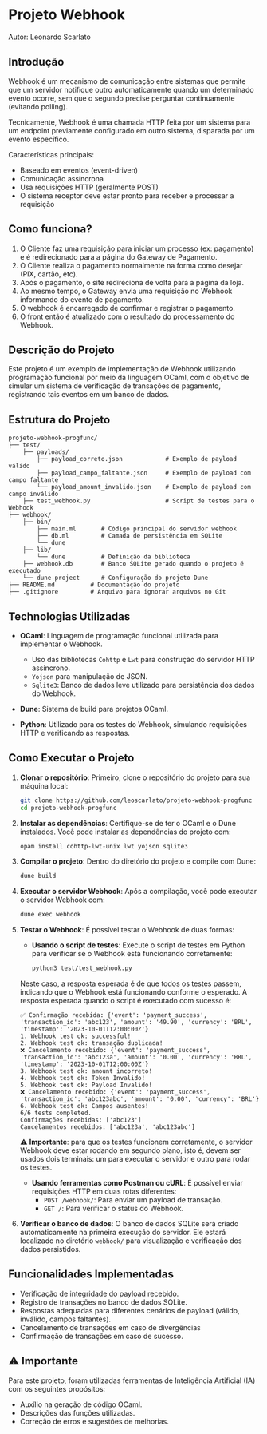 # Projeto Webhook
Autor: Leonardo Scarlato

## Introdução
Webhook é um mecanismo de comunicação entre sistemas que permite que um servidor notifique outro automaticamente quando um determinado evento ocorre, sem que o segundo precise perguntar continuamente (evitando polling).

Tecnicamente, Webhook é uma chamada HTTP feita por um sistema para um endpoint previamente configurado em outro sistema, disparada por um evento específico.

Características principais:
- Baseado em eventos (event-driven)
- Comunicação assíncrona
- Usa requisições HTTP (geralmente POST)
- O sistema receptor deve estar pronto para receber e processar a requisição

## Como funciona?
1. O Cliente faz uma requisição para iniciar um processo (ex: pagamento) e é redirecionado para a página do Gateway de Pagamento.
2. O Cliente realiza o pagamento normalmente na forma como desejar (PIX, cartão, etc).
3. Após o pagamento, o site redireciona de volta para a página da loja.
4. Ao mesmo tempo, o Gateway envia uma requisição no Webhook informando do evento de pagamento.
5. O webhook é encarregado de confirmar e registrar o pagamento.
6. O front então é atualizado com o resultado do processamento do Webhook.

## Descrição do Projeto
Este projeto é um exemplo de implementação de Webhook utilizando programação funcional por meio da linguagem OCaml, com o objetivo de simular um sistema de verificação de transações de pagamento, registrando tais eventos em um banco de dados.

## Estrutura do Projeto
```
projeto-webhook-progfunc/
├── test/
    ├── payloads/
        ├── payload_correto.json            # Exemplo de payload válido
        ├── payload_campo_faltante.json     # Exemplo de payload com campo faltante
        └── payload_amount_invalido.json    # Exemplo de payload com campo inválido
    ├── test_webhook.py                     # Script de testes para o Webhook
├── webhook/
    ├── bin/
        ├── main.ml       # Código principal do servidor webhook
        ├── db.ml         # Camada de persistência em SQLite
        └── dune
    ├── lib/
        └── dune          # Definição da biblioteca
    ├── webhook.db        # Banco SQLite gerado quando o projeto é executado
    └── dune-project      # Configuração do projeto Dune
├── README.md          # Documentação do projeto
├── .gitignore         # Arquivo para ignorar arquivos no Git
```

## Technologias Utilizadas
- **OCaml**: Linguagem de programação funcional utilizada para implementar o Webhook.
    - Uso das bibliotecas `Cohttp` e `Lwt` para construção do servidor HTTP assíncrono.
    - `Yojson` para manipulação de JSON.
    - `Sqlite3`: Banco de dados leve utilizado para persistência dos dados do Webhook.

- **Dune**: Sistema de build para projetos OCaml.
- **Python**: Utilizado para os testes do Webhook, simulando requisições HTTP e verificando as respostas.

## Como Executar o Projeto

1. **Clonar o repositório**:
   Primeiro, clone o repositório do projeto para sua máquina local:
    ```bash
    git clone https://github.com/leoscarlato/projeto-webhook-progfunc
    cd projeto-webhook-progfunc
    ```
2. **Instalar as dependências**:
    Certifique-se de ter o OCaml e o Dune instalados. Você pode instalar as dependências do projeto com:
     ```bash
     opam install cohttp-lwt-unix lwt yojson sqlite3
     ```
3. **Compilar o projeto**:
    Dentro do diretório do projeto e compile com Dune:
    ```bash
    dune build
    ```
4. **Executar o servidor Webhook**:
    Após a compilação, você pode executar o servidor Webhook com:
    ```bash
    dune exec webhook
    ```
5. **Testar o Webhook**:
    É possível testar o Webhook de duas formas:
    - **Usando o script de testes**:
      Execute o script de testes em Python para verificar se o Webhook está funcionando corretamente:
      ```bash
      python3 test/test_webhook.py
      ```

    Neste caso, a resposta esperada é de que todos os testes passem, indicando que o Webhook está funcionando conforme o esperado. A resposta esperada quando o script é executado com sucesso é:
    ```
    ✅ Confirmação recebida: {'event': 'payment_success', 'transaction_id': 'abc123', 'amount': '49.90', 'currency': 'BRL', 'timestamp': '2023-10-01T12:00:00Z'}
    1. Webhook test ok: successful!
    2. Webhook test ok: transação duplicada!
    ❌ Cancelamento recebido: {'event': 'payment_success', 'transaction_id': 'abc123a', 'amount': '0.00', 'currency': 'BRL', 'timestamp': '2023-10-01T12:00:00Z'}
    3. Webhook test ok: amount incorreto!
    4. Webhook test ok: Token Invalido!
    5. Webhook test ok: Payload Invalido!
    ❌ Cancelamento recebido: {'event': 'payment_success', 'transaction_id': 'abc123abc', 'amount': '0.00', 'currency': 'BRL'}
    6. Webhook test ok: Campos ausentes!
    6/6 tests completed.
    Confirmações recebidas: ['abc123']
    Cancelamentos recebidos: ['abc123a', 'abc123abc']
    ```

    ⚠️ **Importante**: para que os testes funcionem corretamente, o servidor Webhook deve estar rodando em segundo plano, isto é, devem ser usados dois terminais: um para executar o servidor e outro para rodar os testes.

    - **Usando ferramentas como Postman ou cURL**:
        É possível enviar requisições HTTP em duas rotas diferentes:
        - `POST /webhook/`: Para enviar um payload de transação.
        - `GET /`: Para verificar o status do Webhook.
6. **Verificar o banco de dados**:
    O banco de dados SQLite será criado automaticamente na primeira execução do servidor. Ele estará localizado no diretório `webhook/` para visualização e verificação dos dados persistidos.

## Funcionalidades Implementadas
- Verificação de integridade do payload recebido.
- Registro de transações no banco de dados SQLite.
- Respostas adequadas para diferentes cenários de payload (válido, inválido, campos faltantes).
- Cancelamento de transações em caso de divergências
- Confirmação de transações em caso de sucesso.

## ⚠️ Importante
Para este projeto, foram utilizadas ferramentas de Inteligência Artificial (IA) com os seguintes propósitos:
- Auxílio na geração de código OCaml.
- Descrições das funções utilizadas.
- Correção de erros e sugestões de melhorias.


